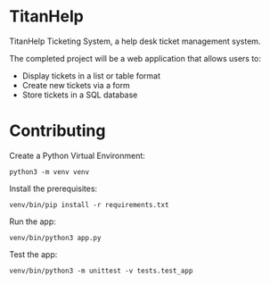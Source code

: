 # TitanHelp
TitanHelp Ticketing System, a help desk ticket management system.

The completed project will be a web application that allows users to:

- Display tickets in a list or table format
- Create new tickets via a form
- Store tickets in a SQL database

# Contributing
Create a Python Virtual Environment:
```
python3 -m venv venv
```

Install the prerequisites:
```
venv/bin/pip install -r requirements.txt
```

Run the app:
```
venv/bin/python3 app.py
```

Test the app:
```
venv/bin/python3 -m unittest -v tests.test_app
```
